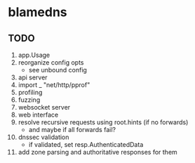 # blamedns

## TODO

1. app.Usage
1. reorganize config opts
    * see unbound config
1. api server
1. import _ "net/http/pprof"
1. profiling
1. fuzzing
1. websocket server
1. web interface
1. resolve recursive requests using root.hints (if no forwards)
    * and maybe if all forwards fail?
1. dnssec validation
    * if validated, set resp.AuthenticatedData
1. add zone parsing and authoritative responses for them
